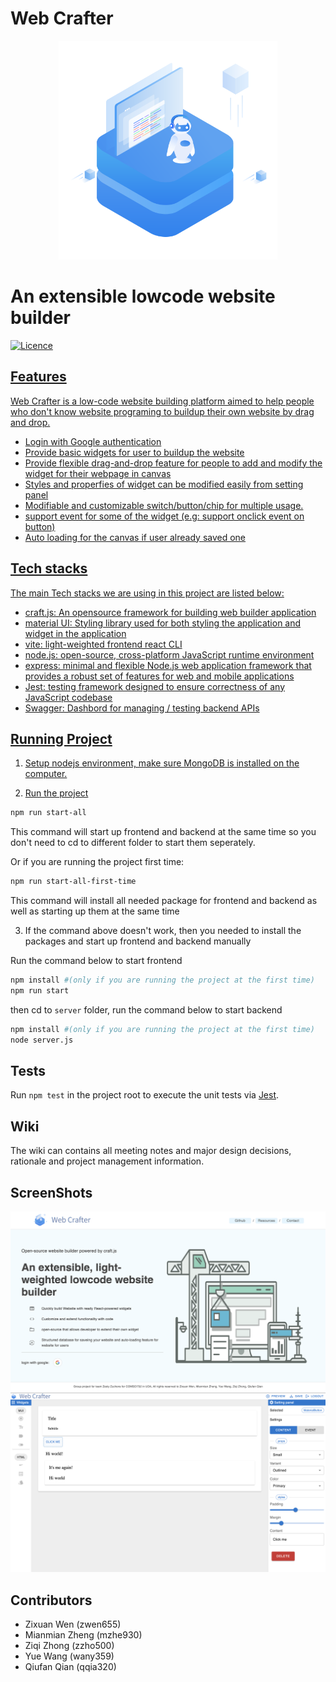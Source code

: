 # Web Crafter

<p align="center">
  <img src="./assets/logo.svg" width="350" />
  <h1>An extensible lowcode website builder</h1>
  <a href="https://img.shields.io/badge/License-GPLv3-blue.svg">
    <img alt="Licence" src="https://img.shields.io/badge/License-GPLv3-blue.svg">
</p>

## Features

Web Crafter is a low-code website building platform aimed to help people who don't know website programing to buildup their own website by drag and drop.
- Login with Google authentication
- Provide basic widgets for user to buildup the website
- Provide flexible drag-and-drop feature for people to add and modify the widget for their webpage in canvas
- Styles and properfies of widget can be modified easily from setting panel
- Modifiable and customizable switch/button/chip for multiple usage.
- support event for some of the widget (e.g: support onclick event on button)
- Auto loading for the canvas if user already saved one


## Tech stacks

The main Tech stacks we are using in this project are listed below:
  - craft.js: An opensource framework for building web builder application
  - material UI: Styling library used for both styling the application and widget in the application
  - vite: light-weighted frontend react CLI
  - node.js: open-source, cross-platform JavaScript runtime environment
  - express: minimal and flexible Node.js web application framework that provides a robust set of features for web and mobile applications
  - Jest: testing framework designed to ensure correctness of any JavaScript codebase
  - Swagger: Dashbord for managing / testing backend APIs


## Running Project

1. Setup nodejs environment, make sure MongoDB is installed on the computer.

2. Run the project

```bash
npm run start-all
```

This command will start up frontend and backend at the same time so you don't need to cd to different folder to start them seperately.

Or if you are running the project first time:

```bash
npm run start-all-first-time
```
This command will install all needed package for frontend and backend as well as starting up them at the same time

3. If the command above doesn't work, then you needed to install the packages and start up frontend and backend manually

Run the command below to start frontend
```bash
npm install #(only if you are running the project at the first time)
npm run start
```

then cd to `server` folder, run the command below to start backend
```bash
npm install #(only if you are running the project at the first time)
node server.js
```

## Tests

Run `npm test` in the project root to execute the unit tests via [Jest](https://jestjs.io).

## Wiki

The wiki can contains all meeting notes and major design decisions, rationale and project management information.

## ScreenShots

<p align="center">
  <img src="./public/sc1.png"/>
  <img src="./public/sc2.png"/>
</p>

## Contributors

- Zixuan Wen (zwen655)
- Mianmian Zheng (mzhe930)
- Ziqi Zhong (zzho500)
- Yue Wang (wany359)
- Qiufan Qian (qqia320)
